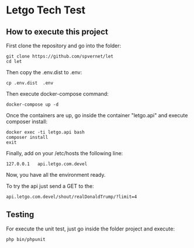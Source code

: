 # Letgo Tech Test 


## How to execute this project
First clone the repository and go into the folder:
```
git clone https://github.com/spvernet/let
cd let
```

Then copy the .env.dist to .env:
```
cp .env.dist  .env
```
Then execute docker-compose command:
```
docker-compose up -d
```
Once the containers are up, go inside the container "letgo.api" and execute composer install:

```
docker exec -ti letgo.api bash
composer install
exit
```
Finally, add on your /etc/hosts the following line:

```
127.0.0.1	api.letgo.com.devel
```

Now, you have all the environment ready.

To try the api just send a GET to the:
```
api.letgo.com.devel/shout/realDonaldTrump/?limit=4
```
## Testing

For execute the unit test, just go inside the folder project and execute:
```
php bin/phpunit
```
